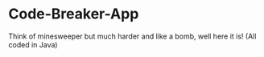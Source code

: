 # Code-Breaker-App
Think of minesweeper but much harder and like a bomb, well here it is! (All coded in Java)
